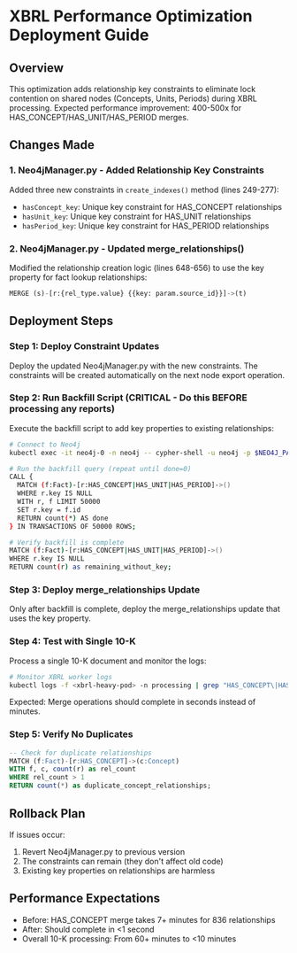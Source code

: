 # XBRL Performance Optimization Deployment Guide

## Overview
This optimization adds relationship key constraints to eliminate lock contention on shared nodes (Concepts, Units, Periods) during XBRL processing. Expected performance improvement: 400-500x for HAS_CONCEPT/HAS_UNIT/HAS_PERIOD merges.

## Changes Made

### 1. Neo4jManager.py - Added Relationship Key Constraints
Added three new constraints in `create_indexes()` method (lines 249-277):
- `hasConcept_key`: Unique key constraint for HAS_CONCEPT relationships
- `hasUnit_key`: Unique key constraint for HAS_UNIT relationships  
- `hasPeriod_key`: Unique key constraint for HAS_PERIOD relationships

### 2. Neo4jManager.py - Updated merge_relationships()
Modified the relationship creation logic (lines 648-656) to use the key property for fact lookup relationships:
```python
MERGE (s)-[r:{rel_type.value} {{key: param.source_id}}]->(t)
```

## Deployment Steps

### Step 1: Deploy Constraint Updates
Deploy the updated Neo4jManager.py with the new constraints. The constraints will be created automatically on the next node export operation.

### Step 2: Run Backfill Script (CRITICAL - Do this BEFORE processing any reports)
Execute the backfill script to add key properties to existing relationships:

```bash
# Connect to Neo4j
kubectl exec -it neo4j-0 -n neo4j -- cypher-shell -u neo4j -p $NEO4J_PASSWORD

# Run the backfill query (repeat until done=0)
CALL {
  MATCH (f:Fact)-[r:HAS_CONCEPT|HAS_UNIT|HAS_PERIOD]->() 
  WHERE r.key IS NULL
  WITH r, f LIMIT 50000
  SET r.key = f.id
  RETURN count(*) AS done
} IN TRANSACTIONS OF 50000 ROWS;

# Verify backfill is complete
MATCH (f:Fact)-[r:HAS_CONCEPT|HAS_UNIT|HAS_PERIOD]->() 
WHERE r.key IS NULL
RETURN count(r) as remaining_without_key;
```

### Step 3: Deploy merge_relationships Update
Only after backfill is complete, deploy the merge_relationships update that uses the key property.

### Step 4: Test with Single 10-K
Process a single 10-K document and monitor the logs:
```bash
# Monitor XBRL worker logs
kubectl logs -f <xbrl-heavy-pod> -n processing | grep "HAS_CONCEPT\|HAS_UNIT\|HAS_PERIOD"
```

Expected: Merge operations should complete in seconds instead of minutes.

### Step 5: Verify No Duplicates
```sql
-- Check for duplicate relationships
MATCH (f:Fact)-[r:HAS_CONCEPT]->(c:Concept)
WITH f, c, count(r) as rel_count
WHERE rel_count > 1
RETURN count(*) as duplicate_concept_relationships;
```

## Rollback Plan
If issues occur:
1. Revert Neo4jManager.py to previous version
2. The constraints can remain (they don't affect old code)
3. Existing key properties on relationships are harmless

## Performance Expectations
- Before: HAS_CONCEPT merge takes 7+ minutes for 836 relationships
- After: Should complete in <1 second
- Overall 10-K processing: From 60+ minutes to <10 minutes